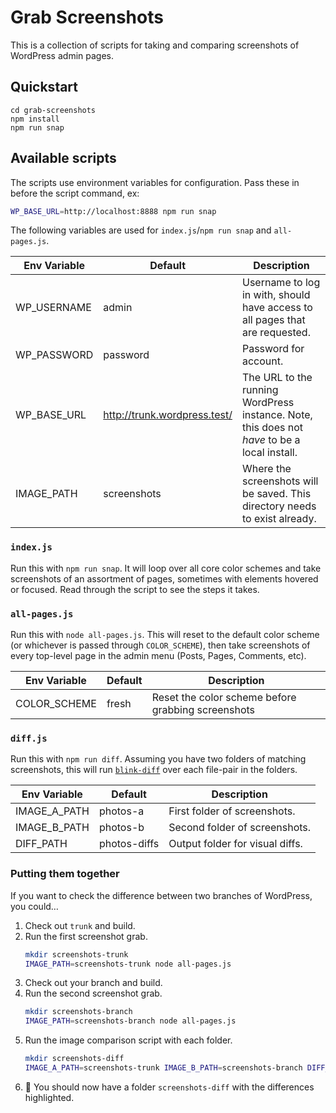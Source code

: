 Grab Screenshots
================

This is a collection of scripts for taking and comparing screenshots of WordPress admin pages.

## Quickstart

```
cd grab-screenshots
npm install
npm run snap
```

## Available scripts

The scripts use environment variables for configuration. Pass these in before the script command, ex:

```bash
WP_BASE_URL=http://localhost:8888 npm run snap
```

The following variables are used for `index.js`/`npm run snap` and `all-pages.js`.

| Env Variable | Default | Description |
|--------------|---------|-------------|
| WP_USERNAME  | admin | Username to log in with, should have access to all pages that are requested. |
| WP_PASSWORD  | password | Password for account. |
| WP_BASE_URL  | http://trunk.wordpress.test/ | The URL to the running WordPress instance. Note, this does not _have_ to be a local install. |
| IMAGE_PATH | screenshots | Where the screenshots will be saved. This directory needs to exist already. |

### `index.js`

Run this with `npm run snap`. It will loop over all core color schemes and take screenshots of an assortment of pages, sometimes with elements hovered or focused. Read through the script to see the steps it takes.

### `all-pages.js`

Run this with `node all-pages.js`. This will reset to the default color scheme (or whichever is passed through `COLOR_SCHEME`), then take screenshots of every top-level page in the admin menu (Posts, Pages, Comments, etc).

| Env Variable | Default | Description |
|--------------|---------|-------------|
| COLOR_SCHEME | fresh | Reset the color scheme before grabbing screenshots |

### `diff.js`

Run this with `npm run diff`. Assuming you have two folders of matching screenshots, this will run [`blink-diff`](http://yahoo.github.io/blink-diff/) over each file-pair in the folders.

| Env Variable | Default | Description |
|--------------|---------|-------------|
| IMAGE_A_PATH | photos-a | First folder of screenshots. |
| IMAGE_B_PATH | photos-b | Second folder of screenshots. |
| DIFF_PATH    | photos-diffs | Output folder for visual diffs. |

### Putting them together

If you want to check the difference between two branches of WordPress, you could…

1. Check out `trunk` and build.
2. Run the first screenshot grab.
	```bash
	mkdir screenshots-trunk
	IMAGE_PATH=screenshots-trunk node all-pages.js
	```
3. Check out your branch and build.
4. Run the second screenshot grab.
	```bash
	mkdir screenshots-branch
	IMAGE_PATH=screenshots-branch node all-pages.js
	```
5. Run the image comparison script with each folder.
	```bash
	mkdir screenshots-diff
	IMAGE_A_PATH=screenshots-trunk IMAGE_B_PATH=screenshots-branch DIFF_PATH=screenshots-diff npm run diff
	```
6. 🎉 You should now have a folder `screenshots-diff` with the differences highlighted.
